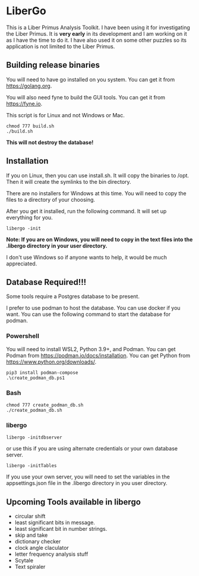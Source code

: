 # LiberGo
This is a Liber Primus Analysis Toolkit.  I have been using it for investigating the Liber Primus.  It is **very early** in its development and I am working on it as I have the time to do it.  I have also used it on some other puzzles so its application is not limited to the Liber Primus.

## Building release binaries
You will need to have go installed on you system.  You can get it from https://golang.org.

You will also need fyne to build the GUI tools.  You can get it from https://fyne.io.

This script is for Linux and not Windows or Mac.

```
chmod 777 build.sh
./build.sh
```

**This will not destroy the database!**

## Installation
If you on Linux, then you can use install.sh.  It will copy the binaries to /opt.  Then it will create the symlinks to the bin directory.

There are no installers for Windows at this time.  You will need to copy the files to a directory of your choosing.

After you get it installed, run the following command.  It will set up everything for you.

```
libergo -init
```

**Note: If you are on Windows, you will need to copy in the text files into the .libergo directory in your user directory.**

I don't use Windows so if anyone wants to help, it would be much appreciated.

## Database Required!!!
Some tools require a Postgres database to be present.

I prefer to use podman to host the database.  You can use docker if you want.  You can use the following command to start the database for podman.

### Powershell
You will need to install WSL2, Python 3.9+, and Podman.  You can get Podman from https://podman.io/docs/installation.  You can get Python from https://www.python.org/downloads/.
```
pip3 install podman-compose
.\create_podman_db.ps1
```

### Bash
```
chmod 777 create_podman_db.sh
./create_podman_db.sh
```

### libergo
```
libergo -initdbserver
```
or use this if you are using alternate credentials or your own database server.
```
libergo -initTables
```

If you use your own server, you will need to set the variables in the appsettings.json file in the .libergo directory in you user directory.

## Upcoming Tools available in libergo
- circular shift
- least significant bits in message.
- least significant bit in number strings.
- skip and take
- dictionary checker
- clock angle claculator
- letter frequency analysis stuff
- Scytale
- Text spiraler